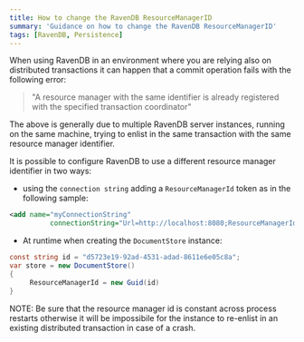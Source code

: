 ```yaml
---
title: How to change the RavenDB ResourceManagerID
summary: 'Guidance on how to change the RavenDB ResourceManagerID'
tags: [RavenDB, Persistence]
---
```


When using RavenDB in an environment where you are relying also on distributed transactions it can happen that a commit operation fails with the following error:

> "A resource manager with the same identifier is already registered with the specified transaction coordinator"

The above is generally due to multiple RavenDB server instances, running on the same machine, trying to enlist in the same transaction with the same resource manager identifier.

It is possible to configure RavenDB to use a different resource manager identifier in two ways:

* using the `connection string` adding a `ResourceManagerId` token as in the following sample:  

```xml
<add name="myConnectionString"
          connectionString="Url=http://localhost:8080;ResourceManagerId=d5723e19-92ad-4531-adad-8611e6e05c8a" />
```

* At runtime when creating the `DocumentStore` instance:

```csharp
const string id = "d5723e19-92ad-4531-adad-8611e6e05c8a";
var store = new DocumentStore()  {
     ResourceManagerId = new Guid(id)
}
```

NOTE: Be sure that the resource manager id is constant across process restarts otherwise it will be impossibile for the instance to re-enlist in an existing distributed transaction in case of a crash.